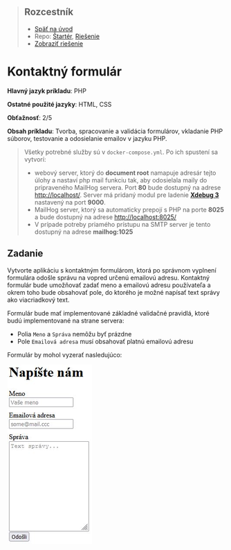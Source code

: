 <div class="hidden">

> ## Rozcestník
> - [Späť na úvod](../../README.md)
> - Repo: [Štartér](/../../tree/main/php/contact-form), [Riešenie](/../../tree/solution/php/contact-form)
> - [Zobraziť riešenie](riesenie.md)
</div>

# Kontaktný formulár
<div class="info"> 

**Hlavný jazyk príkladu**: PHP

**Ostatné použité jazyky**: HTML, CSS

**Obťažnosť**: 2/5

**Obsah príkladu**: Tvorba, spracovanie a validácia formulárov, vkladanie PHP súborov, testovanie a odosielanie emailov v jazyku PHP.

</div>

<div class="hidden">

> Všetky potrebné služby sú v `docker-compose.yml`. Po ich spustení sa vytvorí:
> - webový server, ktorý do __document root__ namapuje adresár tejto úlohy a nastaví php mail funkciu tak, aby odosielala maily do pripraveného MailHog servera. Port __80__ bude dostupný na adrese [http://localhost/](http://localhost/). Server má pridaný modul pre ladenie [__Xdebug 3__](https://xdebug.org/) nastavený na port __9000__.
> - MailHog server, ktorý sa automaticky prepojí s PHP na porte __8025__ a bude dostupný na adrese [http://localhost:8025/](http://localhost:8025/)
> - V prípade potreby priamého prístupu na SMTP server je tento dostupný na adrese __mailhog:1025__

</div>

## Zadanie

Vytvorte aplikáciu s kontaktným formulárom, ktorá po správnom vyplnení formulára odošle správu na vopred určenú emailovú adresu. Kontaktný formulár bude umožňovať zadať meno a emailovú adresu používateľa a okrem toho bude obsahovať pole, do ktorého je možné napísať text správy ako viacriadkový text. 

Formulár bude mať implementované základné validačné pravidlá, ktoré budú implementované na strane servera:

- Polia `Meno` a `Správa` nemôžu byť prázdne
- Pole `Emailová adresa` musí obsahovať platnú emailovú adresu

<div style="page-break-after: always;"></div>

Formulár by mohol vyzerať nasledujúco: 

![Navrhovaný vzhľad kontaktného formulára](images_contact-form/zadanie.png)

